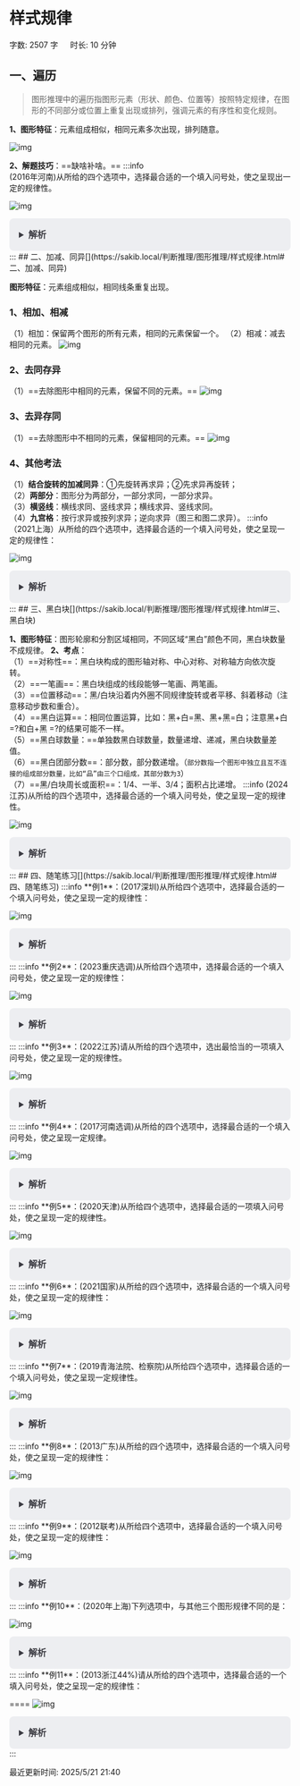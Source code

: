 # 样式规律[](https://sakib.local/判断推理/图形推理/样式规律.html#样式规律)

 字数: 2507 字   时长: 10 分钟

## 一、遍历[](https://sakib.local/判断推理/图形推理/样式规律.html#一、遍历)

> 图形推理中的遍历指图形元素（形状、颜色、位置等）按照特定规律，在图形的不同部分或位置上重复出现或排列，强调元素的有序性和变化规则。

**1、图形特征**：元素组成相似，相同元素多次出现，排列随意。

![img](https://sakib-img.pages.dev/file/1747984046063_tmp76zbkbye.png)

**2、解题技巧**：==缺啥补啥。==
:::info  
(2016年河南)从所给的四个选项中，选择最合适的一个填入问号处，使之呈现出一定的规律性。

![img](https://sakib-img.pages.dev/file/1747984041930_tmp5kfmze8w.png)

<details class="details custom-block" style="box-sizing: border-box; border: 1px solid rgba(0, 0, 0, 0); border-radius: 8px; padding: 16px 16px 8px; line-height: 24px; font-size: 16px; color: rgb(60, 60, 67); background-color: rgba(142, 150, 170, 0.14); margin: 0px !important;"><summary style="box-sizing: border-box; touch-action: manipulation; margin: 0px 0px 8px; font-weight: 700; cursor: pointer; user-select: none;">解析</summary><ol start="6" style="box-sizing: border-box; list-style: decimal; margin: 16px 0px; padding: 0px 0px 0px 1.25rem;"><li style="box-sizing: border-box; overflow-wrap: break-word; list-style: none;">观察图形，第一、二行，每行图形都由轮廓相同的左、中、右三个部分构成，且每行图形，均出现三个“空白条”、三个“阴影图”、两个“星图”、一个“四个圆圈图”区域，因此考虑<font color="#33cc00" style="box-sizing: border-box;">遍历规律</font>。</li><li style="box-sizing: border-box; overflow-wrap: break-word; list-style: none; margin-top: 8px;">规律应用第三行中，还缺一个“空白条”、一个“星图”、一个“阴影图”区域，观察选项，只有选项B符合。</li><li style="box-sizing: border-box; overflow-wrap: break-word; list-style: none; margin-top: 8px;">故正确选项为B。</li></ol></details>
:::
## 二、加减、同异[](https://sakib.local/判断推理/图形推理/样式规律.html#二、加减、同异)

**图形特征**：元素组成相似，相同线条重复出现。

### 1、相加、相减[](https://sakib.local/判断推理/图形推理/样式规律.html#_1、相加、相减)

 （1）相加：保留两个图形的所有元素，相同的元素保留一个。
 （2）相减：减去相同的元素。
 ![img](https://sakib-img.pages.dev/file/1747983999699_tmpz4pzh_ty.png)

### 2、去同存异[](https://sakib.local/判断推理/图形推理/样式规律.html#_2、去同存异)

 （1）==去除图形中相同的元素，保留不同的元素。==
 ![img](https://sakib-img.pages.dev/file/1747984045842_tmpi9xi80av.png)

### 3、去异存同[](https://sakib.local/判断推理/图形推理/样式规律.html#_3、去异存同)

 （1）==去除图形中不相同的元素，保留相同的元素。==
![img](https://sakib-img.pages.dev/file/1747984002143_tmpiegfbxql.png)

### 4、其他考法[](https://sakib.local/判断推理/图形推理/样式规律.html#_4、其他考法)

（1）**结合旋转的加减同异**：①先旋转再求异；②先求异再旋转；  
 （2）**两部分**：图形分为两部分，一部分求同，一部分求异。  
 （3）**横竖线**：横线求同、竖线求异；横线求异、竖线求同。  
（4）**九宫格**：按行求异或按列求异；逆向求异（图三和图二求异）。
:::info 
（2021上海）从所给的四个选项中，选择最合适的一个填入问号处，使之呈现一定的规律性：

 ![img](https://sakib-img.pages.dev/file/1747983999371_tmpoc9r1zg7.png)

<details class="details custom-block" style="box-sizing: border-box; border: 1px solid rgba(0, 0, 0, 0); border-radius: 8px; padding: 16px 16px 8px; line-height: 24px; font-size: 16px; color: rgb(60, 60, 67); background-color: rgba(142, 150, 170, 0.14); margin: 0px !important;"><summary style="box-sizing: border-box; touch-action: manipulation; margin: 0px 0px 8px; font-weight: 700; cursor: pointer; user-select: none;">解析</summary><ol start="6" style="box-sizing: border-box; list-style: decimal; margin: 16px 0px; padding: 0px 0px 0px 1.25rem;"><li style="box-sizing: border-box; overflow-wrap: break-word; list-style: none;">元素组成相似，线条重复出现，考虑样式规律。</li><li style="box-sizing: border-box; overflow-wrap: break-word; list-style: none; margin-top: 8px;">观察左侧第一组图发现，前两幅图去同存异，得到第三幅图。</li><li style="box-sizing: border-box; overflow-wrap: break-word; list-style: none; margin-top: 8px;">将此规律应用到右侧第二组图中，只有B项符合。</li><li style="box-sizing: border-box; overflow-wrap: break-word; list-style: none; margin-top: 8px;">故正确答案为B。</li></ol></details>
:::
## 三、黑白块[](https://sakib.local/判断推理/图形推理/样式规律.html#三、黑白块)

 **1、图形特征**：图形轮廓和分割区域相同，不同区域“黑白”颜色不同，黑白块数量不成规律。
**2、考点**：  
   （1）==对称性==：黑白块构成的图形轴对称、中心对称、对称轴方向依次旋转。  
    （2）==一笔画==：黑白块组成的线段能够一笔画、两笔画。  
    （3）==位置移动==：黑/白块沿着内外圈不同规律旋转或者平移、斜着移动（注意移动步数和重合）。  
    （4）==黑白运算==：相同位置运算，比如：黑+白=黑、黑+黑=白；注意黑+白 =?和白+黑 =?的结果可能不一样。  
    （5）==黑白球数量：==单独数黑白球数量，数量递增、递减，黑白块数量差值。  
    （6）==黑白团部分数==：部分数，部分数递增。（`部分数指一个图形中独立且互不连接的组成部分数量，比如“品”由三个口组成，其部分数为3`）  
    （7）==黑/白块周长或面积==：1/4、一半、3/4；面积占比递增。
:::info
(2024江苏)从所给的四个选项中，选择最合适的一个填入问号处，使之呈现一定的规律性。

![img](https://sakib-img.pages.dev/file/1747984043109_tmpc94lzqp8.png)

<details class="details custom-block" style="box-sizing: border-box; border: 1px solid rgba(0, 0, 0, 0); border-radius: 8px; padding: 16px 16px 8px; line-height: 24px; font-size: 16px; color: rgb(60, 60, 67); background-color: rgba(142, 150, 170, 0.14); margin: 0px !important;"><summary style="box-sizing: border-box; touch-action: manipulation; margin: 0px 0px 8px; font-weight: 700; cursor: pointer; user-select: none;">解析</summary><ol start="6" style="box-sizing: border-box; list-style: decimal; margin: 16px 0px; padding: 0px 0px 0px 1.25rem;"><li style="box-sizing: border-box; overflow-wrap: break-word; list-style: none;">黑白块，考虑数量规律。</li><li style="box-sizing: border-box; overflow-wrap: break-word; list-style: none; margin-top: 8px;">九宫格优先横向看，观察发现，题干已知图形中黑球的数量均为7，排除B项。</li><li style="box-sizing: border-box; overflow-wrap: break-word; list-style: none; margin-top: 8px;">继续观察发现，题干已知图形中黑球和白球分堆明显，考虑部分数，题干已知图形中黑球和白球的部分数均为3，问号处图形也应遵循此规律，只有A项符合。</li></ol></details>
:::
## 四、随笔练习[](https://sakib.local/判断推理/图形推理/样式规律.html#四、随笔练习)
:::info
**例1**：(2017深圳)从所给四个选项中，选择最合适的一个填入问号处，使之呈现一定的规律性：

![img](https://sakib-img.pages.dev/file/1747984044979_tmpu_tkzx_g.jpg)

<details class="details custom-block" style="box-sizing: border-box; border: 1px solid rgba(0, 0, 0, 0); border-radius: 8px; padding: 16px 16px 8px; line-height: 24px; font-size: 16px; color: rgb(60, 60, 67); background-color: rgba(142, 150, 170, 0.14); margin: 0px !important;"><summary style="box-sizing: border-box; touch-action: manipulation; margin: 0px 0px 8px; font-weight: 700; cursor: pointer; user-select: none;">解析</summary><ol start="2" style="box-sizing: border-box; list-style: decimal; margin: 16px 0px; padding: 0px 0px 0px 1.25rem;"><li style="box-sizing: border-box; overflow-wrap: break-word; list-style: none;">元素组成相似，考虑样式规律。</li><li style="box-sizing: border-box; overflow-wrap: break-word; list-style: none; margin-top: 8px;">第一组图中每幅图形中都含有X和横线（注意e的中间有横线），即第一组图形是X和横线的遍历。</li><li style="box-sizing: border-box; overflow-wrap: break-word; list-style: none; margin-top: 8px;">将此规律应用到第二组图形中，每幅图形都应该含有X和横线，而选项中只有C中含有X和横线（t含有横线）。</li><li style="box-sizing: border-box; overflow-wrap: break-word; list-style: none; margin-top: 8px;">故正确答案为C。</li></ol></details>
:::
:::info
**例2**：(2023重庆选调)从所给四个选项中，选择最合适的一个填入问号处，使之呈现一定的规律性：

 ![img](https://sakib-img.pages.dev/file/1747984040908_tmp77nmr6dx.png)

<details class="details custom-block" style="box-sizing: border-box; border: 1px solid rgba(0, 0, 0, 0); border-radius: 8px; padding: 16px 16px 8px; line-height: 24px; font-size: 16px; color: rgb(60, 60, 67); background-color: rgba(142, 150, 170, 0.14); margin: 0px !important;"><summary style="box-sizing: border-box; touch-action: manipulation; margin: 0px 0px 8px; font-weight: 700; cursor: pointer; user-select: none;">解析</summary><ol start="2" style="box-sizing: border-box; list-style: decimal; margin: 16px 0px; padding: 0px 0px 0px 1.25rem;"><li style="box-sizing: border-box; overflow-wrap: break-word; list-style: none;">元素组成相似，且相同线条重复出现，优先考虑样式规律中的加减同异。</li><li style="box-sizing: border-box; overflow-wrap: break-word; list-style: none; margin-top: 8px;">观察发现，第一行中的图1、图2和图3相加得到图4；第二行应用此规律，只有D项符合。</li><li style="box-sizing: border-box; overflow-wrap: break-word; list-style: none; margin-top: 8px;">故正确答案为D。</li></ol></details>
:::
:::info
**例3**：(2022江苏)请从所给的四个选项中，选出最恰当的一项填入问号处，使之呈现一定的规律性。

 ![img](https://sakib-img.pages.dev/file/1747984037592_tmpkupodmna.png)

<details class="details custom-block" style="box-sizing: border-box; border: 1px solid rgba(0, 0, 0, 0); border-radius: 8px; padding: 16px 16px 8px; line-height: 24px; font-size: 16px; color: rgb(60, 60, 67); background-color: rgba(142, 150, 170, 0.14); margin: 0px !important;"><summary style="box-sizing: border-box; touch-action: manipulation; margin: 0px 0px 8px; font-weight: 700; cursor: pointer; user-select: none;">解析</summary><ol start="2" style="box-sizing: border-box; list-style: decimal; margin: 16px 0px; padding: 0px 0px 0px 1.25rem;"><li style="box-sizing: border-box; overflow-wrap: break-word; list-style: none;">图形元素组成相似，优先考虑样式规律。</li><li style="box-sizing: border-box; overflow-wrap: break-word; list-style: none; margin-top: 8px;">题干图形存在<font color="#fc5531" style="box-sizing: border-box;">黑色区域和空白区域，考虑黑白运算</font>。</li><li style="box-sizing: border-box; overflow-wrap: break-word; list-style: none; margin-top: 8px;">九宫格优先横向观察，第一行图形的黑白运算规律为：黑+黑=白，白+黑=黑，黑+白=黑，白+白=白，第二行经验证符合此规律，第三行应用此规律，只有B项符合。</li></ol></details>
:::
:::info
**例4**：(2017河南选调)从所给的四个选项中，选择最合适的一个填入问号处，使之呈现一定规律。

![img](https://sakib-img.pages.dev/file/1747983996283_tmp3ry8lzd0.png)

<details class="details custom-block" style="box-sizing: border-box; border: 1px solid rgba(0, 0, 0, 0); border-radius: 8px; padding: 16px 16px 8px; line-height: 24px; font-size: 16px; color: rgb(60, 60, 67); background-color: rgba(142, 150, 170, 0.14); margin: 0px !important;"><summary style="box-sizing: border-box; touch-action: manipulation; margin: 0px 0px 8px; font-weight: 700; cursor: pointer; user-select: none;">解析</summary><ol start="2" style="box-sizing: border-box; list-style: decimal; margin: 16px 0px; padding: 0px 0px 0px 1.25rem;"><li style="box-sizing: border-box; overflow-wrap: break-word; list-style: none;">图形元素组成相似，考虑样式规律。</li><li style="box-sizing: border-box; overflow-wrap: break-word; list-style: none; margin-top: 8px;"><font color="#fc5531" style="box-sizing: border-box;">在前一组图形中，第一个图形减去第二个图形得到第三个图形</font>，后一组应该满足同样的规律。</li><li style="box-sizing: border-box; overflow-wrap: break-word; list-style: none; margin-top: 8px;">因为选项中都有圆形的外框，所以我们只需要考虑内部线条的关系，第一个图形减去第二个图形符合条件的只有D项。</li><li style="box-sizing: border-box; overflow-wrap: break-word; list-style: none; margin-top: 8px;">故正确答案为D。</li></ol></details>
:::
:::info
**例5**：(2020天津)从所给四个选项中，选择最合适的一项填入问号处，使之呈现一定的规律性。

 ![img](https://sakib-img.pages.dev/file/1747983996203_tmplwzkvziv.png)

<details class="details custom-block" style="box-sizing: border-box; border: 1px solid rgba(0, 0, 0, 0); border-radius: 8px; padding: 16px 16px 8px; line-height: 24px; font-size: 16px; color: rgb(60, 60, 67); background-color: rgba(142, 150, 170, 0.14); margin: 0px !important;"><summary style="box-sizing: border-box; touch-action: manipulation; margin: 0px 0px 8px; font-weight: 700; cursor: pointer; user-select: none;">解析</summary><ol start="2" style="box-sizing: border-box; list-style: decimal; margin: 16px 0px; padding: 0px 0px 0px 1.25rem;"><li style="box-sizing: border-box; overflow-wrap: break-word; list-style: none;">元素组成相似，相同线条重复出现，优先考虑加减同异。</li><li style="box-sizing: border-box; overflow-wrap: break-word; list-style: none; margin-top: 8px;">第一组图图1和图2求异，相同部分去掉，不同部分保留，再顺时针或者逆时针旋转90°得到图3；</li><li style="box-sizing: border-box; overflow-wrap: break-word; list-style: none; margin-top: 8px;">第二组图应用此规律，图一图二求异只剩下一条斜对角线，再旋转90°。</li><li style="box-sizing: border-box; overflow-wrap: break-word; list-style: none; margin-top: 8px;">C项为前两图求异后顺时针或者逆时针旋转90°，只有C项符合。</li></ol></details>
:::
:::info
**例6**：(2021国家)从所给的四个选项中，选择最合适的一个填入问号处，使之呈现一定的规律性：

 ![img](https://sakib-img.pages.dev/file/1747984025153_tmplmhsmnvu.png)

<details class="details custom-block" style="box-sizing: border-box; border: 1px solid rgba(0, 0, 0, 0); border-radius: 8px; padding: 16px 16px 8px; line-height: 24px; font-size: 16px; color: rgb(60, 60, 67); background-color: rgba(142, 150, 170, 0.14); margin: 0px !important;"><summary style="box-sizing: border-box; touch-action: manipulation; margin: 0px 0px 8px; font-weight: 700; cursor: pointer; user-select: none;">解析</summary><ol start="2" style="box-sizing: border-box; list-style: decimal; margin: 16px 0px; padding: 0px 0px 0px 1.25rem;"><li style="box-sizing: border-box; overflow-wrap: break-word; list-style: none;">黑白块。观察发现，每幅图形整体并无规律，继续观察，每幅图形的白色区域分别是轴对称、中心对称、轴对称、中心对称、轴对称。</li><li style="box-sizing: border-box; overflow-wrap: break-word; list-style: none; margin-top: 8px;">因此？处白色区域应为中心对称图形。</li><li style="box-sizing: border-box; overflow-wrap: break-word; list-style: none; margin-top: 8px;">A项白色区域为中心对称图形，当选。</li><li style="box-sizing: border-box; overflow-wrap: break-word; list-style: none; margin-top: 8px;">B项白色区域为轴对称图形，C、D两项白色区域为非对称图形，均排除。</li><li style="box-sizing: border-box; overflow-wrap: break-word; list-style: none; margin-top: 8px;">故正确答案为A。</li></ol></details>
:::
:::info
**例7**：(2019青海法院、检察院)从所给四个选项中，选择最合适的一个填入问号处，使之呈现一定规律性。

 ![img](https://sakib-img.pages.dev/file/1747983996998_tmpo9d3qpe3.png)

<details class="details custom-block" style="box-sizing: border-box; border: 1px solid rgba(0, 0, 0, 0); border-radius: 8px; padding: 16px 16px 8px; line-height: 24px; font-size: 16px; color: rgb(60, 60, 67); background-color: rgba(142, 150, 170, 0.14); margin: 0px !important;"><summary style="box-sizing: border-box; touch-action: manipulation; margin: 0px 0px 8px; font-weight: 700; cursor: pointer; user-select: none;">解析</summary><ol start="2" style="box-sizing: border-box; list-style: decimal; margin: 16px 0px; padding: 0px 0px 0px 1.25rem;"><li style="box-sizing: border-box; overflow-wrap: break-word; list-style: none;">黑白块题型，每幅图都有小黑球，发现小黑球数量从图一到图五依次递减，分别为14、13、12、11、10，？处应选择一个9个黑球的，排除B、C两项。</li><li style="box-sizing: border-box; overflow-wrap: break-word; list-style: none; margin-top: 8px;">再次观察题干发现，图二和图一相比只有第一行颜色变动，其他行不变，图三和图二相比只有第二行颜色变动，其他行不变，图四和图三相比只有第三行颜色变动，其他行不变，图五和图四相比只有第四行颜色变动，其他行不变，因此问号处应该是第五行和前一幅图相比颜色变动，其他行不变。排除A项，只有D项符合。</li></ol></details>
:::
:::info
**例8**：(2013广东)从所给的四个选项中，选择最合适的一个填入问号处，使之呈现一定的规律性：

 ![img](https://sakib-img.pages.dev/file/1747984002447_tmpabvtff9r.png)

<details class="details custom-block" style="box-sizing: border-box; border: 1px solid rgba(0, 0, 0, 0); border-radius: 8px; padding: 16px 16px 8px; line-height: 24px; font-size: 16px; color: rgb(60, 60, 67); background-color: rgba(142, 150, 170, 0.14); margin: 0px !important;"><summary style="box-sizing: border-box; touch-action: manipulation; margin: 0px 0px 8px; font-weight: 700; cursor: pointer; user-select: none;">解析</summary><ol start="2" style="box-sizing: border-box; list-style: decimal; margin: 16px 0px; padding: 0px 0px 0px 1.25rem;"><li style="box-sizing: border-box; overflow-wrap: break-word; list-style: none;">题干中黑色的方块都是首或尾连接，选项只有B是首尾相连，一笔画出。 故正确答案为B。</li></ol></details>
:::
:::info
**例9**：(2012联考)从所给四个选项中，选择最合适的一个填入问号处，使之呈现一定的规律性：

 ![img](https://sakib-img.pages.dev/file/1747984001054_tmpb3qew1c0.png)

<details class="details custom-block" style="box-sizing: border-box; border: 1px solid rgba(0, 0, 0, 0); border-radius: 8px; padding: 16px 16px 8px; line-height: 24px; font-size: 16px; color: rgb(60, 60, 67); background-color: rgba(142, 150, 170, 0.14); margin: 0px !important;"><summary style="box-sizing: border-box; touch-action: manipulation; margin: 0px 0px 8px; font-weight: 700; cursor: pointer; user-select: none;">解析</summary><ol start="2" style="box-sizing: border-box; list-style: decimal; margin: 16px 0px; padding: 0px 0px 0px 1.25rem;"><li style="box-sizing: border-box; overflow-wrap: break-word; list-style: none;">图形中正中间的小黑点一直保持不变，周围的小黑点围着正中间的小黑点逆时针平移一格。</li><li style="box-sizing: border-box; overflow-wrap: break-word; list-style: none; margin-top: 8px;">依照这个规律，正确答案应该是在第四幅图的基础上，外圈的黑点绕着中间黑点逆时针方向移动一格。</li><li style="box-sizing: border-box; overflow-wrap: break-word; list-style: none; margin-top: 8px;">只有B选项符合</li></ol></details>
:::
:::info
**例10**：(2020年上海)下列选项中，与其他三个图形规律不同的是：

 ![img](https://sakib-img.pages.dev/file/1747983997436_tmpkphimlq1.png)

<details class="details custom-block" style="box-sizing: border-box; border: 1px solid rgba(0, 0, 0, 0); border-radius: 8px; padding: 16px 16px 8px; line-height: 24px; font-size: 16px; color: rgb(60, 60, 67); background-color: rgba(142, 150, 170, 0.14); margin: 0px !important;"><summary style="box-sizing: border-box; touch-action: manipulation; margin: 0px 0px 8px; font-weight: 700; cursor: pointer; user-select: none;">解析</summary><ol start="2" style="box-sizing: border-box; list-style: decimal; margin: 16px 0px; padding: 0px 0px 0px 1.25rem;"><li style="box-sizing: border-box; overflow-wrap: break-word; list-style: none;">通过观察发现，题干图形均由黑块和白块组成，且色块分布均匀，考虑黑白块面积。</li><li style="box-sizing: border-box; overflow-wrap: break-word; list-style: none; margin-top: 8px;">A项、B项和C项中的黑块和白块面积相同，均占图形总面积的一半，而D项中白块的面积远大于黑块，故只有D项呈现的规律与其他三项不同。</li></ol></details>
:::
:::info
**例11**：(2013浙江44%)请从所给的四个选项中，选择最合适的一个填入问号处，使之呈现一定的规律性：

==== ![img](https://sakib-img.pages.dev/file/1747984003400_tmpex00hxoh.png)

<details class="details custom-block" style="box-sizing: border-box; border: 1px solid rgba(0, 0, 0, 0); border-radius: 8px; padding: 16px 16px 8px; line-height: 24px; font-size: 16px; color: rgb(60, 60, 67); background-color: rgba(142, 150, 170, 0.14); margin: 0px !important;"><summary style="box-sizing: border-box; touch-action: manipulation; margin: 0px 0px 8px; font-weight: 700; cursor: pointer; user-select: none;">解析</summary><ol start="2" style="box-sizing: border-box; list-style: decimal; margin: 16px 0px; padding: 0px 0px 0px 1.25rem;"><li style="box-sizing: border-box; overflow-wrap: break-word; list-style: none;">本题元素是集合形式，考查元素数量。已知每个图形中都包含三种不同的元素，且后一个图形包含了一种前面图形都没有的新元素，符合这一规律的只有B项。</li><li style="box-sizing: border-box; overflow-wrap: break-word; list-style: none; margin-top: 8px;">A项包含的元素在前面的图形中都出现过；</li><li style="box-sizing: border-box; overflow-wrap: break-word; list-style: none; margin-top: 8px;">C项只有两种元素；</li><li style="box-sizing: border-box; overflow-wrap: break-word; list-style: none; margin-top: 8px;">D项包含两种新的元素。</li><li style="box-sizing: border-box; overflow-wrap: break-word; list-style: none; margin-top: 8px;">故正确答案为B。</li></ol></details>
:::


最近更新时间: 2025/5/21 21:40